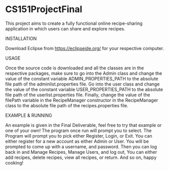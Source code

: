 # CS151ProjectFinal
This project aims to create a fully functional online recipe-sharing application in which users can share and explore recipes. 

INSTALLATION

Download Eclipse from https://eclipseide.org/ for your respective computer.

USAGE
          
Once the source code is downloaded and all the classes are in the respective packages, make sure to go into the Admin class and change the value of the constant variable ADMIN_PROPERTIES_PATH to the absolute file path of the adminlist.properties file. Go into the user class and change the value of the constant variable USER_PROPERTIES_PATH to the absolute file path of the userlist.properties file. Finally, change the value of the filePath variable in the RecipeManager constructor in the RecipeManager class to the absolute file path of the recipes.properties file.

EXAMPLE & RUNNING

An example is given in the Final Deliverable, feel free to try that example or one of your own! The program once run will prompt you to select. The Program will prompt you to pick either Register, Login, or Exit. You can either register for a new account as either Admin or User. You will be prompted to come up with a username, and password. Then you can log back in and Manage Recipes, Manage Users, and log out, You can either add recipes, delete recipes, view all recipes, or return. And so on, happy cooking!
